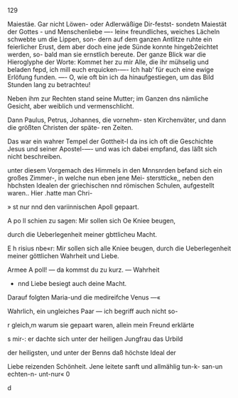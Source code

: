 129

Maiestäe. Gar nicht Löwen- oder Adlerwäßige Dir-festst-
sondetn Maiestät der Gottes - und Menschenliebe —- lein«
freundliches, weiches Lächeln schwebte um die Lippen, son-
dern auf dem ganzen Antlitze ruhte ein feierlicher Erust, dem
aber doch eine jede Sünde konnte hingeb2eichtet werden, so-
bald man sie ernstlich bereute. Der ganze Blick war die
Hieroglyphe der Worte: Kommet her zu mir Alle, die ihr
mühselig und beladen fepd, ich mill euch erquicken-—- Ich
hab’ für euch eine ewige Erlöfung funden. —- O, wie oft
bin ich da hinaufgestiegen, um das Bild Stunden lang zu
betrachteu!

Neben ihm zur Rechten stand seine Mutter; im Ganzen
dns nämliche Gesicht, aber weiblich und vermenschlicht.

Dann Paulus, Petrus, Johannes, die vornehm-
sten Kirchenväter, und dann die größten Christen der späte-
ren Zeiten.

Das war ein wahrer Tempel der Gottheit-l da ins ich oft
die Geschichte Jesus und seiner Apostel-—- und was ich
dabei empfand, das läßt sich nicht beschreiben.

unter diesem Vorgemach des Himmels in den Mnnsnrden
befand sich ein großes Zimmer-, in welche nun eben jene Mei-
sterstticke,, neben den hbchsten Idealen der griechischen nnd
römischen Schulen, aufgestellt waren.. Hier .hatte man Chri-

» st nur nnd den variinnischen Apoll gepaart.

A po ll schien zu sagen: Mir sollen sich Oe Kniee beugen,

durch die Ueberlegenheit meiner gbttlicheu Macht.

E h risius nbe«r: Mir sollen sich alle Kniee beugen, durch
die Ueberlegenheit meiner göttlichen Wahrheit und Liebe.

Armee A poll! — da kommst du zu kurz. — Wahrheit
- nnd Liebe besiegt auch deine Macht.

Darauf folgten Maria-und die medireifche Venus —«

Wahrlich, ein ungleiches Paar — ich begriff auch nicht so-

r gleich,m warum sie gepaart waren, allein mein Freund erklärte

s mir-: er dachte sich unter der heiligen Jungfrau das Urbild

der heiligsten, und unter der Benns daß höchste Ideal der

Liebe reizenden Schönheit. Jene leitete sanft und allmählig
tun-k- san-un echten-n- unt-nur« 0

d

